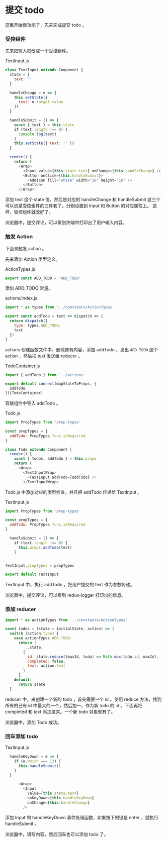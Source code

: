 # 提交 todo

这集开始做功能了，先来完成提交 todo 。

### 受控组件

先来把输入框改成一个受控组件。

TextInput.js

```js
class TextInput extends Component {
  state = {
    text: ''
  }

  handleChange = e => {
    this.setState({
      text: e.target.value
    })
  }

  handleSubmit = () => {
    const { text } = this.state
    if (text.length !== 0) {
      console.log(text)
    }
    this.setState({ text: '' })
  }

  render() {
    return (
      <Wrap>
        <Input value={this.state.text} onChange={this.handleChange} />
        <Button onClick={this.handleSubmit}>
          <AddIcon fill="white" width="16" height="16" />
        </Button>
      </Wrap>
```

添加 text 这个 state 值，然后是对应的 handleChange 和 handleSubmit 这三个可以说是受控组件的三件套了。分别设置到 Input 和 Button 的对应属性上。 这样，受控组件就改好了。

浏览器中，提交评论，可以看到终端中打印出了用户输入内容。

### 触发 Action

下面来触发 action 。

先来添加 Action 类型定义。

ActionTypes.js

```js
export const ADD_TODO = 'ADD_TODO'
```

添加 ADD_TODO 常量。

actions/index.js

```js
import * as types from '../constants/ActionTypes'

export const addTodo = text => dispatch => {
  return dispatch({
    type: types.ADD_TODO,
    text
  })
}
```

actions 创建函数文件中，删除原有内容，添加 addTodo ，发出 `ADD_TODO` 这个 action ，然后把 text 发送给 reducer 。

TodoContainer.js

```js
import { addTodo } from '../actions'

export default connect(mapStateToProps, {
  addTodo
})(TodoContainer)
```

容器组件中导入 addTodo 。

Todo.js

```js
import PropTypes from 'prop-types'

const propTypes = {
  addTodo: PropTypes.func.isRequired
}

class Todo extends Component {
  render() {
    const { todos, addTodo } = this.props
    return (
      <Wrap>
        <TextInputWrap>
          <TextInput addTodo={addTodo} />
        </TextInputWrap>
```

Todo.js 中添加对应的类型检查，并且把 addTodo 传递给 TextInput 。

TextInput.js

```js
import PropTypes from 'prop-types'

const propTypes = {
  addTodo: PropTypes.func.isRequired
}

  handleSubmit = () => {
    if (text.length !== 0) {
      this.props.addTodo(text)
    }


TextInput.propTypes = propTypes

export default TextInput
```

TextInput 中，执行 addTodo ，把用户提交的 text 作为参数传递。

浏览器中，提交评论，可以看到 redux-logger 打印出的信息。

### 添加 reducer

```js
import * as actionTypes from '../constants/ActionTypes'

const todos = (state = initialState, action) => {
  switch (action.type) {
    case actionTypes.ADD_TODO:
      return [
        ...state,
        {
          id: state.reduce((maxId, todo) => Math.max(todo.id, maxId), -1) + 1,
          completed: false,
          text: action.text
        }
      ]
    default:
      return state
  }
```

reducer 中，来创建一个新的 todo ，首先需要一个 id 。使用 reduce 方法，找到所有的已有 id 中最大的一个，然后加一，作为新 todo 的 id 。下面再把 completed 和 text 添加进来。一个新 todo 对象就有了。

浏览器中，添加 Todo 成功。

### 回车添加 todo

TextInput.js

```js
  handleKeyDown = e => {
    if (e.which === 13) {
      this.handleSubmit()
    }
  }

      <Wrap>
        <Input
          value={this.state.text}
          onKeyDown={this.handleKeyDown}
          onChange={this.handleChange}
        />
```

添加 Input 的 handleKeyDown 事件处理函数，如果按下的键是 enter ，就执行 handleSubmit 。

浏览器中，填写内容，然后回车也可以添加 todo 了。
